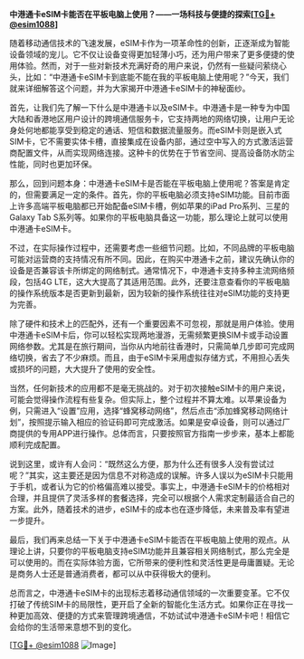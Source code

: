 **中港通卡eSIM卡能否在平板电脑上使用？——一场科技与便捷的探索[[TG💪+ @esim1088](https://t.me/s/esim1088)]**

随着移动通信技术的飞速发展，eSIM卡作为一项革命性的创新，正逐渐成为智能设备领域的宠儿。它不仅让设备变得更加轻薄小巧，还为用户带来了更多便捷的使用体验。然而，对于一些对新技术充满好奇的用户来说，仍然有一些疑问萦绕心头，比如：“中港通卡eSIM卡到底能不能在我的平板电脑上使用呢？”今天，我们就来详细解答这个问题，并为大家揭开中港通卡eSIM卡的神秘面纱。

首先，让我们先了解一下什么是中港通卡以及eSIM卡。中港通卡是一种专为中国大陆和香港地区用户设计的跨境通信服务卡，它支持两地的网络切换，让用户无论身处何地都能享受到稳定的通话、短信和数据流量服务。而eSIM卡则是嵌入式SIM卡，它不需要实体卡槽，直接集成在设备内部，通过空中写入的方式激活运营商配置文件，从而实现网络连接。这种卡的优势在于节省空间、提高设备防水防尘性能，同时也更加环保。

那么，回到问题本身：中港通卡eSIM卡是否能在平板电脑上使用呢？答案是肯定的，但需要满足一定的条件。首先，你的平板电脑必须支持eSIM功能。目前市面上许多高端平板电脑都已开始配备eSIM卡槽，例如苹果的iPad Pro系列、三星的Galaxy Tab S系列等。如果你的平板电脑具备这一功能，那么理论上就可以使用中港通卡eSIM卡。

不过，在实际操作过程中，还需要考虑一些细节问题。比如，不同品牌的平板电脑可能对运营商的支持情况有所不同。因此，在购买中港通卡之前，建议先确认你的设备是否兼容该卡所绑定的网络制式。通常情况下，中港通卡支持多种主流网络频段，包括4G LTE，这大大提高了其适用范围。此外，还要注意查看你的平板电脑的操作系统版本是否更新到最新，因为较新的操作系统往往对eSIM功能的支持更为完善。

除了硬件和技术上的匹配外，还有一个重要因素不可忽视，那就是用户体验。使用中港通卡eSIM卡后，你可以轻松实现两地漫游，无需频繁更换SIM卡或手动设置网络参数。尤其是在旅行期间，当你从内地前往香港时，只需简单几步即可完成网络切换，省去了不少麻烦。而且，由于eSIM卡采用虚拟存储方式，不用担心丢失或损坏的问题，大大提升了使用的安全性。

当然，任何新技术的应用都不是毫无挑战的。对于初次接触eSIM卡的用户来说，可能会觉得操作流程有些复杂。但实际上，整个过程并不算太难。以苹果设备为例，只需进入“设置”应用，选择“蜂窝移动网络”，然后点击“添加蜂窝移动网络计划”，按照提示输入相应的验证码即可完成激活。如果是安卓设备，则可以通过厂商提供的专用APP进行操作。总体而言，只要按照官方指南一步步来，基本上都能顺利完成配置。

说到这里，或许有人会问：“既然这么方便，那为什么还有很多人没有尝试过呢？”其实，这主要还是因为信息不对称造成的误解。许多人误以为eSIM卡只能用于手机，或者认为它的价格偏高难以接受。事实上，中港通卡eSIM卡的价格相对合理，并且提供了灵活多样的套餐选择，完全可以根据个人需求定制最适合自己的方案。此外，随着技术的进步，eSIM卡的成本也在逐步降低，未来普及率有望进一步提升。

最后，我们再来总结一下关于中港通卡eSIM卡能否在平板电脑上使用的观点。从理论上讲，只要你的平板电脑支持eSIM功能并且兼容相关网络制式，那么完全是可以使用的。而在实际体验方面，它所带来的便利性和灵活性更是毋庸置疑。无论是商务人士还是普通消费者，都可以从中获得极大的便利。

总而言之，中港通卡eSIM卡的出现标志着移动通信领域的一次重要变革。它不仅打破了传统SIM卡的局限性，更开启了全新的智能化生活方式。如果你正在寻找一种更加高效、便捷的方式来管理跨境通信，不妨试试中港通卡eSIM卡吧！相信它会给你的生活带来意想不到的变化。

[[TG💪+ @esim1088](https://t.me/s/esim1088) ![Image](https://i.postimg.cc/4NQfJmqS/Snipaste-2025-05-13-00-14-12.png)]